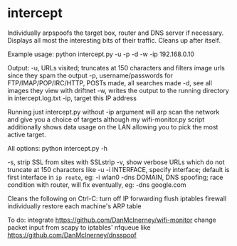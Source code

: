 intercept
========

Individually arpspoofs the target box, router and DNS server if necessary. Displays all most the interesting bits of their traffic. Cleans up after itself. 

Example usage:
python intercept.py -u -p -d -w -ip 192.168.0.10

Output: 
-u, URLs visited; truncates at 150 characters and filters image urls since they spam the output 
-p, username/passwords for FTP/IMAP/POP/IRC/HTTP, POSTs made, all searches made 
-d, see all images they view with driftnet
-w, writes the output to the running directory in intercept.log.txt
-ip, target this IP address 

Running just intercept.py without -ip argument will arp scan the network and give you a choice of targets although my wifi-monitor.py script additionally shows data usage on the LAN allowing you to pick the most active target.

All options:
python intercept.py -h

-s, strip SSL from sites with SSLstrip
-v, show verbose URLs which do not truncate at 150 characters like -u
-i INTERFACE, specify interface; default is first interface in `ip route`, eg: -i wlan0
-dns DOMAIN, DNS spoofing; race condition with router, will fix eventually, eg: -dns google.com

Cleans the following on Ctrl-C:
  turn off IP forwarding
  flush iptables firewall
  individually restore each machine's ARP table

To do:
  integrate https://github.com/DanMcInerney/wifi-monitor
  change packet input from scapy to iptables' nfqueue like https://github.com/DanMcInerney/dnsspoof
